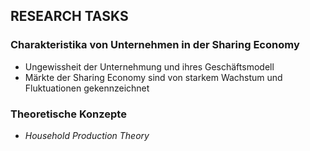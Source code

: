 ## RESEARCH TASKS

### Charakteristika von Unternehmen in der Sharing Economy

- Ungewissheit der Unternehmung und ihres Geschäftsmodell
- Märkte der Sharing Economy sind von starkem Wachstum und Fluktuationen gekennzeichnet

### Theoretische Konzepte

- *Household Production Theory*

